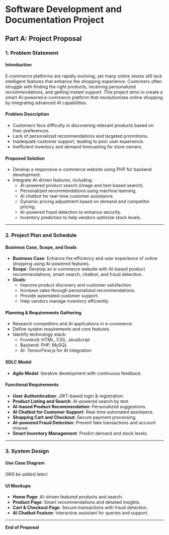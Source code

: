 # Software Development and Documentation Project

## Part A: Project Proposal

### 1. Problem Statement

#### Introduction
E-commerce platforms are rapidly evolving, yet many online stores still lack intelligent features that enhance the shopping experience. Customers often struggle with finding the right products, receiving personalized recommendations, and getting instant support. This project aims to create a smart AI-powered e-commerce platform that revolutionizes online shopping by integrating advanced AI capabilities.

#### Problem Description
- Customers face difficulty in discovering relevant products based on their preferences.
- Lack of personalized recommendations and targeted promotions.
- Inadequate customer support, leading to poor user experience.
- Inefficient inventory and demand forecasting for store owners.

#### Proposed Solution
- Develop a responsive e-commerce website using PHP for backend development.
- Integrate AI-driven features, including:
  - AI-powered product search (image and text-based search).
  - Personalized recommendations using machine learning.
  - AI chatbot for real-time customer assistance.
  - Dynamic pricing adjustment based on demand and competitor pricing.
  - AI-powered fraud detection to enhance security.
  - Inventory prediction to help vendors optimize stock levels.

---

### 2. Project Plan and Schedule

#### Business Case, Scope, and Goals

- **Business Case**: Enhance the efficiency and user experience of online shopping using AI-powered features.
- **Scope**: Develop an e-commerce website with AI-based product recommendations, smart search, chatbot, and fraud detection.
- **Goals**:
  - Improve product discovery and customer satisfaction.
  - Increase sales through personalized recommendations.
  - Provide automated customer support.
  - Help vendors manage inventory efficiently.

#### Planning & Requirements Gathering
- Research competitors and AI applications in e-commerce.
- Define system requirements and core features.
- Identify technology stack:
  - Frontend: HTML, CSS, JavaScript
  - Backend: PHP, MySQL
  - AI: TensorFlow.js for AI integration

#### SDLC Model
- **Agile Model**: Iterative development with continuous feedback.

#### Functional Requirements
- **User Authentication**: JWT-based login & registration.
- **Product Listing and Search**: AI-powered search by text.
- **AI-based Product Recommendation**: Personalized suggestions.
- **AI Chatbot for Customer Support**: Real-time automated assistance.
- **Shopping Cart and Checkout**: Secure payment processing.
- **AI-powered Fraud Detection**: Prevent fake transactions and account misuse.
- **Smart Inventory Management**: Predict demand and stock levels.

---

### 3. System Design

#### Use Case Diagram
*(Will be added later)*

#### UI Mockups
- **Home Page**: AI-driven featured products and search.
- **Product Page**: Smart recommendations and detailed insights.
- **Cart & Checkout Page**: Secure transactions with fraud detection.
- **AI Chatbot Feature**: Interactive assistant for queries and support.

---

**End of Proposal**
